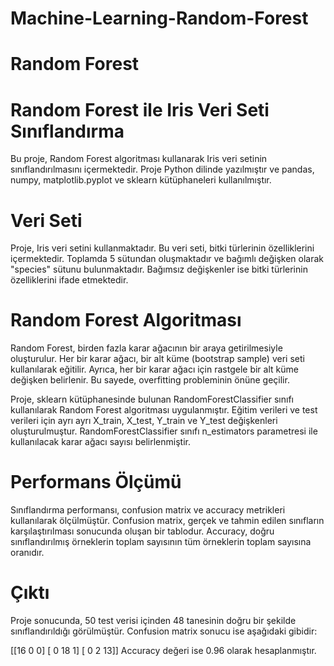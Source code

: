 # Machine-Learning-Random-Forest
# Random Forest
# Random Forest ile Iris Veri Seti Sınıflandırma
Bu proje, Random Forest algoritması kullanarak Iris veri setinin sınıflandırılmasını içermektedir. Proje Python dilinde yazılmıştır ve pandas, numpy, matplotlib.pyplot ve sklearn kütüphaneleri kullanılmıştır.

# Veri Seti
Proje, Iris veri setini kullanmaktadır. Bu veri seti, bitki türlerinin özelliklerini içermektedir. Toplamda 5 sütundan oluşmaktadır ve bağımlı değişken olarak "species" sütunu bulunmaktadır. Bağımsız değişkenler ise bitki türlerinin özelliklerini ifade etmektedir.

# Random Forest Algoritması
Random Forest, birden fazla karar ağacının bir araya getirilmesiyle oluşturulur. Her bir karar ağacı, bir alt küme (bootstrap sample) veri seti kullanılarak eğitilir. Ayrıca, her bir karar ağacı için rastgele bir alt küme değişken belirlenir. Bu sayede, overfitting probleminin önüne geçilir.

Proje, sklearn kütüphanesinde bulunan RandomForestClassifier sınıfı kullanılarak Random Forest algoritması uygulanmıştır. Eğitim verileri ve test verileri için ayrı ayrı X_train, X_test, Y_train ve Y_test değişkenleri oluşturulmuştur. RandomForestClassifier sınıfı n_estimators parametresi ile kullanılacak karar ağacı sayısı belirlenmiştir.

# Performans Ölçümü
Sınıflandırma performansı, confusion matrix ve accuracy metrikleri kullanılarak ölçülmüştür. Confusion matrix, gerçek ve tahmin edilen sınıfların karşılaştırılması sonucunda oluşan bir tablodur. Accuracy, doğru sınıflandırılmış örneklerin toplam sayısının tüm örneklerin toplam sayısına oranıdır.

# Çıktı
Proje sonucunda, 50 test verisi içinden 48 tanesinin doğru bir şekilde sınıflandırıldığı görülmüştür. Confusion matrix sonucu ise aşağıdaki gibidir:

[[16  0  0]
 [ 0 18  1]
 [ 0  2 13]]
Accuracy değeri ise 0.96 olarak hesaplanmıştır.

